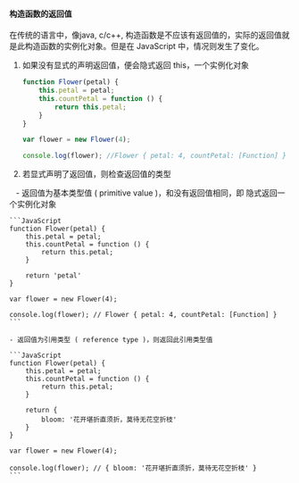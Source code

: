 #### 构造函数的返回值

在传统的语言中，像java, c/c++, 构造函数是不应该有返回值的，实际的返回值就是此构造函数的实例化对象。但是在 JavaScript 中，情况则发生了变化。

1. 如果没有显式的声明返回值，便会隐式返回 this，一个实例化对象

    ```JavaScript
    function Flower(petal) {
        this.petal = petal;
        this.countPetal = function () {
            return this.petal;
        }
    }

    var flower = new Flower(4);

    console.log(flower); //Flower { petal: 4, countPetal: [Function] }
    ```

2. 若显式声明了返回值，则检查返回值的类型

    - 返回值为基本类型值 ( primitive value )，和没有返回值相同，即 隐式返回一个实例化对象

    ```JavaScript
    function Flower(petal) {
        this.petal = petal;
        this.countPetal = function () {
            return this.petal;
        }

        return 'petal'
    }

    var flower = new Flower(4);

    console.log(flower); // Flower { petal: 4, countPetal: [Function] }
    ```

    - 返回值为引用类型 ( reference type )，则返回此引用类型值

    ```JavaScript
    function Flower(petal) {
        this.petal = petal;
        this.countPetal = function () {
            return this.petal;
        }

        return {
            bloom: '花开堪折直须折，莫待无花空折枝'
        }
    }

    var flower = new Flower(4);

    console.log(flower); // { bloom: '花开堪折直须折，莫待无花空折枝' }
    ```
